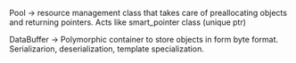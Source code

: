 Pool -> resource management class that takes care of preallocating objects and returning pointers. Acts like smart_pointer class (unique ptr)

DataBuffer -> Polymorphic container to store objects in form byte format. Serializarion, deserialization, template specialization.

